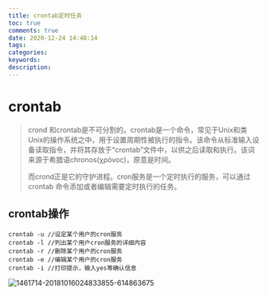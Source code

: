 ```yaml
---
title: crontab定时任务
toc: true
comments: true
date: 2020-12-24 14:48:14
tags:
categories:
keywords:
description:
---
```


# crontab

> crond 和crontab是不可分割的。crontab是一个命令，常见于Unix和类Unix的操作系统之中，用于设置周期性被执行的指令。该命令从标准输入设备读取指令，并将其存放于“crontab”文件中，以供之后读取和执行。该词来源于希腊语chronos(χρόνος)，原意是时间。
>
> 而crond正是它的守护进程。cron服务是一个定时执行的服务，可以通过crontab 命令添加或者编辑需要定时执行的任务。

## crontab操作

```
crontab -u //设定某个用户的cron服务
crontab -l //列出某个用户cron服务的详细内容
crontab -r //删除某个用户的cron服务
crontab -e //编辑某个用户的cron服务
crontab -i //打印提示，输入yes等确认信息
```



![1461714-20181016024833855-614863675](https://gitee.com/Cooper001/blog-img/raw/master/img/1461714-20181016024833855-614863675.png)

